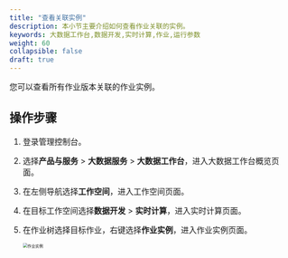 ```yaml
---
title: "查看关联实例"
description: 本小节主要介绍如何查看作业关联的实例。 
keywords: 大数据工作台,数据开发,实时计算,作业,运行参数
weight: 60
collapsible: false
draft: true
---
```


您可以查看所有作业版本关联的作业实例。

## 操作步骤

1. 登录管理控制台。
2. 选择**产品与服务** > **大数据服务** > **大数据工作台**，进入大数据工作台概览页面。
3. 在左侧导航选择**工作空间**，进入工作空间页面。
4. 在目标工作空间选择**数据开发** > **实时计算**，进入实时计算页面。
5. 在作业树选择目标作业，右键选择**作业实例**，进入作业实例页面。

    <img src="/bigdata/dataomnis/_images/flink_job_instance.png" alt="作业实例" style="zoom:50%;" />
